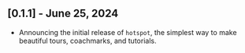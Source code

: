 ## [0.1.1] - June 25, 2024

- Announcing the initial release of `hotspot`, the simplest way to make beautiful tours, coachmarks, and tutorials.